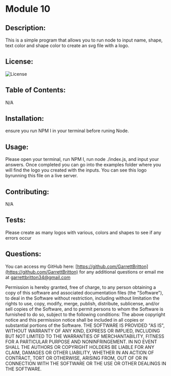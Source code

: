# Module 10 

## Description: 
This is a simple program that allows you to run node to input name, shape, text color and shape color to create an svg file with a logo. 

## License:
![License](./icons/License-MIT-yellow.png)

## Table of Contents: 
N/A

## Installation: 
ensure you run NPM I in your terminal before runing Node. 

## Usage: 
Please open your terminal, run NPM I, run node ./index.js, and input your answers. Once completed you can go into the examples folder where you will find the logo you created with the inputs. You can see this logo byrunning this file on a live server.  

## Contributing: 
N/A 

## Tests: 
Please create as many logos with various, colors and shapes to see if any errors occur 

## Questions: 
You can access my GitHub here: [https://github.com/GarrettBritton](https://github.com/GarrettBritton)
for any additional questions or email me at garrettbritton34@gmail.com


Permission is hereby granted, free of charge, to any person obtaining a copy of this software and associated documentation files (the "Software"), to deal in the Software without restriction, including without limitation the rights to use, copy, modify, merge, publish, distribute, sublicense, and/or sell copies of the Software, and to permit persons to whom the Software is furnished to do so, subject to the following conditions: The above copyright notice and this permission notice shall be included in all copies or substantial portions of the Software. THE SOFTWARE IS PROVIDED "AS IS", WITHOUT WARRANTY OF ANY KIND, EXPRESS OR IMPLIED, INCLUDING BUT NOT LIMITED TO THE WARRANTIES OF MERCHANTABILITY, FITNESS FOR A PARTICULAR PURPOSE AND NONINFRINGEMENT. IN NO EVENT SHALL THE AUTHORS OR COPYRIGHT HOLDERS BE LIABLE FOR ANY CLAIM, DAMAGES OR OTHER LIABILITY, WHETHER IN AN ACTION OF CONTRACT, TORT OR OTHERWISE, ARISING FROM, OUT OF OR IN CONNECTION WITH THE SOFTWARE OR THE USE OR OTHER DEALINGS IN THE SOFTWARE.